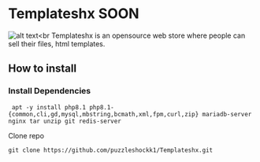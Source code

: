 # Templateshx SOON
![alt text](https://img.shields.io/github/directory-file-count/puzzleshockk1/templateXZ?style=flat-square)<br
Templateshx is an opensource web store where people can sell their files, html templates.

## How to install
### Install Dependencies 
```
 apt -y install php8.1 php8.1-{common,cli,gd,mysql,mbstring,bcmath,xml,fpm,curl,zip} mariadb-server nginx tar unzip git redis-server
```

Clone repo
```
git clone https://github.com/puzzleshockk1/Templateshx.git 
```
